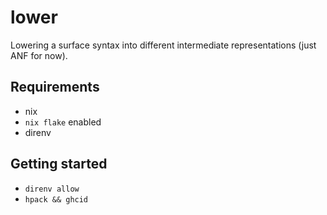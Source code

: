 # lower

Lowering a surface syntax into different intermediate representations (just ANF for now).

## Requirements

- nix
- `nix flake` enabled
- direnv

## Getting started

- `direnv allow`
- `hpack && ghcid`